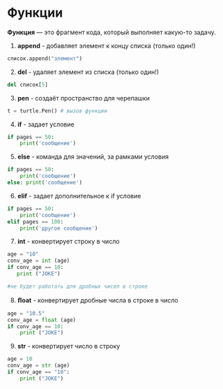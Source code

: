 # Функции
**Функция** —  это фрагмент кода, который выполняет какую-то задачу. 

1. **append** - добавляет элемент к концу списка (только один!)
    
```python
список.append("элемент")
```

2. **del** - удаляет элемент из списка (только один!)
```python
del список[5] 
```

3. **pen** - создаёт пространство для черепашки

```python
t = turtle.Pen() # вызов функции
```

4. **if** - задает условие

```python
if pages == 50:
    print('сообщение')
```

5. **else** - команда для значений, за рамками условия

```py
if pages == 50:
    print('сообщение')
else: print('сообщение')
```

6. **elif** - задает дополнительное к if условие

```py
if pages == 50:
    print('сообщение')
elif pages == 100:
    print('другое сообщение')
```

7. **int** - конвертирует строку в число

 ```python
 age = "10"
conv_age = int (age)
if conv_age == 10:
    print ("JOKE")

#не будет работать для дробных чисел в строке
```

8. **ﬂoat** - конвертирует дробные числа в строке в число
```py
age = "10.5"
conv_age = float (age)
if conv_age == 10:
    print ("JOKE")
 ```

9. **str** - конвертирует число в строку
```python
age = 10
conv_age = str (age)
if conv_age == "10":
    print ("JOKE")
```
